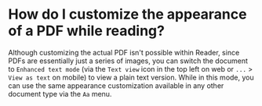 # How do I customize the appearance of a PDF while reading?

Although customizing the actual PDF isn't possible within Reader, since PDFs are essentially just a series of images, you can switch the document to `Enhanced text mode` (via the `Text view` icon in the top left on web or `...` > `View as text` on mobile) to view a plain text version. While in this mode, you can use the same appearance customization available in any other document type via the `Aa` menu.
